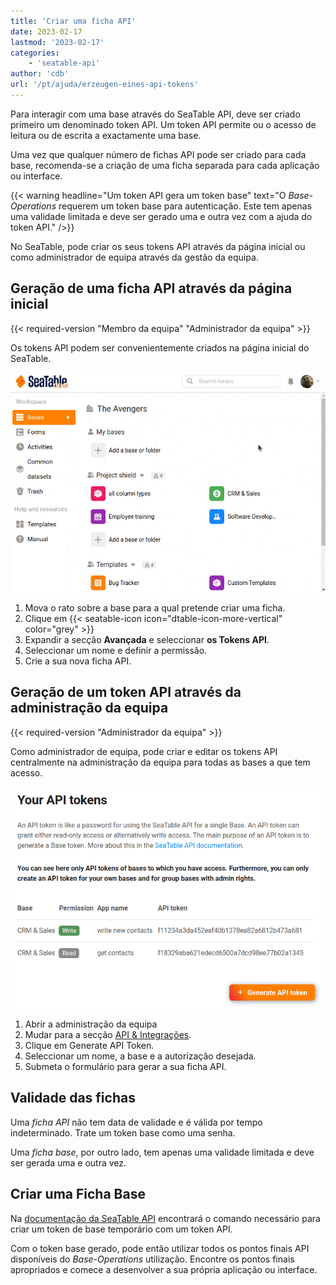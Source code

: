 ```yaml
---
title: 'Criar uma ficha API'
date: 2023-02-17
lastmod: '2023-02-17'
categories:
    - 'seatable-api'
author: 'cdb'
url: '/pt/ajuda/erzeugen-eines-api-tokens'
---
```


Para interagir com uma base através do SeaTable API, deve ser criado primeiro um denominado token API. Um token API permite ou o acesso de leitura ou de escrita a exactamente uma base.

Uma vez que qualquer número de fichas API pode ser criado para cada base, recomenda-se a criação de uma ficha separada para cada aplicação ou interface.

{{< warning headline="Um token API gera um token base" text="O _Base-Operations_ requerem um token base para autenticação. Este tem apenas uma validade limitada e deve ser gerado uma e outra vez com a ajuda do token API." />}}

No SeaTable, pode criar os seus tokens API através da página inicial ou como administrador de equipa através da gestão da equipa.

## Geração de uma ficha API através da página inicial

{{< required-version "Membro da equipa" "Administrador da equipa" >}}

Os tokens API podem ser convenientemente criados na página inicial do SeaTable.

![Criar nova Ficha Base](images/generate-api-token.gif)

1. Mova o rato sobre a base para a qual pretende criar uma ficha.
2. Clique em {{< seatable-icon icon="dtable-icon-more-vertical" color="grey" >}}
3. Expandir a secção **Avançada** e seleccionar **os Tokens API**.
4. Seleccionar um nome e definir a permissão.
5. Crie a sua nova ficha API.

## Geração de um token API através da administração da equipa

{{< required-version "Administrador da equipa" >}}

Como administrador de equipa, pode criar e editar os tokens API centralmente na administração da equipa para todas as bases a que tem acesso.

![Gerar fichas API através da gestão da equipa](images/generate-api-token-team-administrator.png)

1. Abrir a administração da equipa
2. Mudar para a secção [API & Integrações](https://account.seatable.io/api).
3. Clique em Generate API Token.
4. Seleccionar um nome, a base e a autorização desejada.
5. Submeta o formulário para gerar a sua ficha API.

## Validade das fichas

Uma _ficha API_ não tem data de validade e é válida por tempo indeterminado. Trate um token base como uma senha.

Uma _ficha base_, por outro lado, tem apenas uma validade limitada e deve ser gerada uma e outra vez.

## Criar uma Ficha Base

Na [documentação da SeaTable API](https://api.seatable.io) encontrará o comando necessário para criar um token de base temporário com um token API.

Com o token base gerado, pode então utilizar todos os pontos finais API disponíveis do _Base-Operations_ utilização. Encontre os pontos finais apropriados e comece a desenvolver a sua própria aplicação ou interface.
